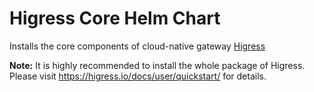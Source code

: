 # Higress Core Helm Chart

Installs the core components of cloud-native gateway [Higress](http://higress.io/)

**Note:** It is highly recommended to install the whole package of Higress. Please visit https://higress.io/docs/user/quickstart/ for details.

